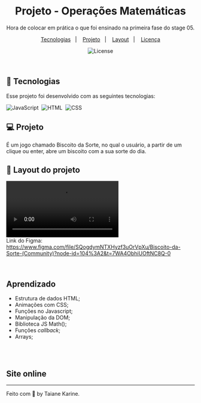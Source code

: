 
<h1 align="center"> Projeto - Operações Matemáticas </h1>

<p align="center">
Hora de colocar em prática o que foi ensinado na primeira fase do stage 05.

<p align="center">
  <a href="#-tecnologias">Tecnologias</a>&nbsp;&nbsp;&nbsp;|&nbsp;&nbsp;&nbsp;
  <a href="#-projeto">Projeto</a>&nbsp;&nbsp;&nbsp;|&nbsp;&nbsp;&nbsp;
  <a href="#-layout">Layout</a>&nbsp;&nbsp;&nbsp;|&nbsp;&nbsp;&nbsp;
  <a href="#memo-licença">Licença</a>
</p>

<p align="center">
  <img alt="License" src="https://img.shields.io/static/v1?label=license&message=MIT&color=49AA26&labelColor=000000">
</p>

<br>

## 🚀 Tecnologias

Esse projeto foi desenvolvido com as seguintes tecnologias:

![JavaScript](https://img.shields.io/badge/-JavaScript-05122A?style=flat&logo=javascript)&nbsp;
![HTML](https://img.shields.io/badge/-HTML-05122A?style=flat&logo=HTML5)&nbsp;
![CSS](https://img.shields.io/badge/-CSS-05122A?style=flat&logo=CSS3&logoColor=1572B6)&nbsp;


## 💻 Projeto

É um jogo chamado Biscoito da Sorte, no qual o usuário, a partir de um clique ou enter, abre um biscoito com a sua sorte do dia.

## 🔖 Layout do projeto

![PRO2-1](https://s3.us-west-2.amazonaws.com/secure.notion-static.com/c9858101-d395-4bf3-a9e7-d1cbec1e093e/Biscoito_da_Sorte.mp4?X-Amz-Algorithm=AWS4-HMAC-SHA256&X-Amz-Content-Sha256=UNSIGNED-PAYLOAD&X-Amz-Credential=AKIAT73L2G45EIPT3X45%2F20230213%2Fus-west-2%2Fs3%2Faws4_request&X-Amz-Date=20230213T015954Z&X-Amz-Expires=86400&X-Amz-Signature=38b55ec6185ee854c69013a306c3340b991d0f1f19b614bd1fdce8677c31a96d&X-Amz-SignedHeaders=host&x-id=GetObject)
<br>
Link do Figma: 
<br>
https://www.figma.com/file/SQogdymNTXHyzf3uOrVpXu/Biscoito-da-Sorte-(Community)?node-id=104%3A2&t=7WA4ObhiUOftNC8Q-0

<br>

## Aprendizado

- Estrutura de dados HTML;
- Animações com CSS;
- Funções no Javascript;
- Manipulação da DOM;
- Biblioteca JS Math();
- Funções *callback*;
- Arrays;

<br>
<br>

## Site online

---

Feito com 🧡 by Taiane Karine.